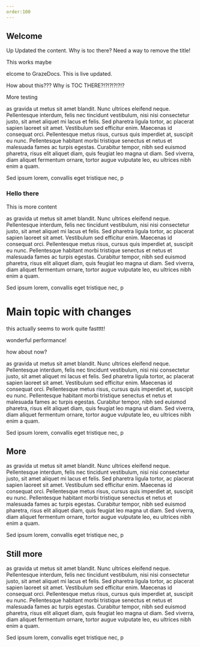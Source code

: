 ```yaml
---
order:100
---
```

## Welcome


Up
Updated the content.
Why is toc there?
Need a way to remove the title! 

This works maybe

elcome to GrazeDocs. This is live updated.

How about this???
Why is TOC THERE?!?!?!?!?!?

More testing

as gravida ut metus sit amet blandit. Nunc ultrices eleifend neque. Pellentesque interdum, felis nec tincidunt vestibulum, nisi nisi consectetur justo, sit amet aliquet mi lacus et felis. Sed pharetra ligula tortor, ac placerat sapien laoreet sit amet. Vestibulum sed efficitur enim. Maecenas id consequat orci. Pellentesque metus risus, cursus quis imperdiet at, suscipit eu nunc. Pellentesque habitant morbi tristique senectus et netus et malesuada fames ac turpis egestas. Curabitur tempor, nibh sed euismod pharetra, risus elit aliquet diam, quis feugiat leo magna ut diam. Sed viverra, diam aliquet fermentum ornare, tortor augue vulputate leo, eu ultrices nibh enim a quam.

Sed ipsum lorem, convallis eget tristique nec, p

### Hello there

This is more content

as gravida ut metus sit amet blandit. Nunc ultrices eleifend neque. Pellentesque interdum, felis nec tincidunt vestibulum, nisi nisi consectetur justo, sit amet aliquet mi lacus et felis. Sed pharetra ligula tortor, ac placerat sapien laoreet sit amet. Vestibulum sed efficitur enim. Maecenas id consequat orci. Pellentesque metus risus, cursus quis imperdiet at, suscipit eu nunc. Pellentesque habitant morbi tristique senectus et netus et malesuada fames ac turpis egestas. Curabitur tempor, nibh sed euismod pharetra, risus elit aliquet diam, quis feugiat leo magna ut diam. Sed viverra, diam aliquet fermentum ornare, tortor augue vulputate leo, eu ultrices nibh enim a quam.

Sed ipsum lorem, convallis eget tristique nec, p

# Main topic with changes

this actually seems to work quite fastttt!

wonderful performance!

how about now?

as gravida ut metus sit amet blandit. Nunc ultrices eleifend neque. Pellentesque interdum, felis nec tincidunt vestibulum, nisi nisi consectetur justo, sit amet aliquet mi lacus et felis. Sed pharetra ligula tortor, ac placerat sapien laoreet sit amet. Vestibulum sed efficitur enim. Maecenas id consequat orci. Pellentesque metus risus, cursus quis imperdiet at, suscipit eu nunc. Pellentesque habitant morbi tristique senectus et netus et malesuada fames ac turpis egestas. Curabitur tempor, nibh sed euismod pharetra, risus elit aliquet diam, quis feugiat leo magna ut diam. Sed viverra, diam aliquet fermentum ornare, tortor augue vulputate leo, eu ultrices nibh enim a quam.

Sed ipsum lorem, convallis eget tristique nec, p

## More

as gravida ut metus sit amet blandit. Nunc ultrices eleifend neque. Pellentesque interdum, felis nec tincidunt vestibulum, nisi nisi consectetur justo, sit amet aliquet mi lacus et felis. Sed pharetra ligula tortor, ac placerat sapien laoreet sit amet. Vestibulum sed efficitur enim. Maecenas id consequat orci. Pellentesque metus risus, cursus quis imperdiet at, suscipit eu nunc. Pellentesque habitant morbi tristique senectus et netus et malesuada fames ac turpis egestas. Curabitur tempor, nibh sed euismod pharetra, risus elit aliquet diam, quis feugiat leo magna ut diam. Sed viverra, diam aliquet fermentum ornare, tortor augue vulputate leo, eu ultrices nibh enim a quam.

Sed ipsum lorem, convallis eget tristique nec, p

## Still more

as gravida ut metus sit amet blandit. Nunc ultrices eleifend neque. Pellentesque interdum, felis nec tincidunt vestibulum, nisi nisi consectetur justo, sit amet aliquet mi lacus et felis. Sed pharetra ligula tortor, ac placerat sapien laoreet sit amet. Vestibulum sed efficitur enim. Maecenas id consequat orci. Pellentesque metus risus, cursus quis imperdiet at, suscipit eu nunc. Pellentesque habitant morbi tristique senectus et netus et malesuada fames ac turpis egestas. Curabitur tempor, nibh sed euismod pharetra, risus elit aliquet diam, quis feugiat leo magna ut diam. Sed viverra, diam aliquet fermentum ornare, tortor augue vulputate leo, eu ultrices nibh enim a quam.

Sed ipsum lorem, convallis eget tristique nec, p